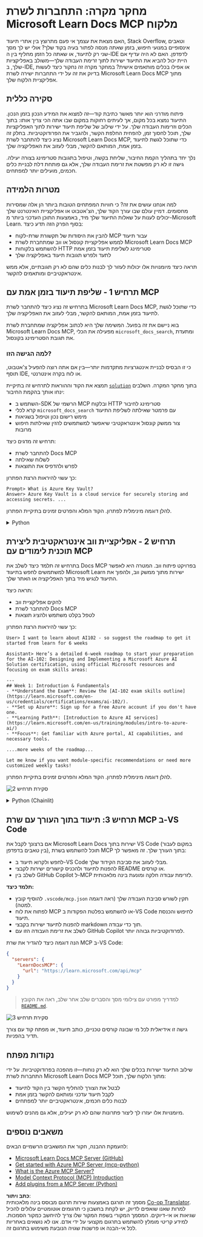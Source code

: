 <!--
CO_OP_TRANSLATOR_METADATA:
{
  "original_hash": "4319d291c9d124ecafea52b3d04bfa0e",
  "translation_date": "2025-07-14T06:26:34+00:00",
  "source_file": "09-CaseStudy/docs-mcp/README.md",
  "language_code": "he"
}
-->
# מחקר מקרה: התחברות לשרת Microsoft Learn Docs MCP מלקוח

האם מצאת את עצמך אי פעם מתרוצץ בין אתרי תיעוד, Stack Overflow, וטאבים אינסופיים במנועי חיפוש, בזמן שאתה מנסה לפתור בעיה בקוד שלך? אולי יש לך מסך שני רק לתיעוד, או שאתה כל הזמן מחליף בין ה-IDE לדפדפן. האם לא היה עדיף אם היית יכול להביא את התיעוד ישירות לתוך זרימת העבודה שלך—משולב באפליקציות שלך, ב-IDE, או אפילו בכלים מותאמים אישית? במחקר מקרה זה נחקור כיצד לעשות בדיוק את זה על ידי התחברות ישירה לשרת Microsoft Learn Docs MCP מתוך אפליקציית הלקוח שלך.

## סקירה כללית

פיתוח מודרני הוא יותר מאשר כתיבת קוד—זה למצוא את המידע הנכון בזמן הנכון. התיעוד נמצא בכל מקום, אך לעיתים רחוקות במקום שבו אתה הכי צריך אותו: בתוך הכלים וזרימות העבודה שלך. על ידי שילוב של שליפת תיעוד ישירות לתוך האפליקציות שלך, תוכל לחסוך זמן, להפחית החלפת הקשר, ולהגביר את הפרודוקטיביות. בחלק זה נציג כיצד להתחבר לשרת Microsoft Learn Docs MCP, כדי שתוכל לגשת לתיעוד בזמן אמת, המותאם להקשר, מבלי לעזוב את האפליקציה שלך.

נלך יחד בתהליך הקמת החיבור, שליחת בקשה, וטיפול בתגובות סטרימינג בצורה יעילה. גישה זו לא רק מפשטת את זרימת העבודה שלך, אלא גם פותחת דלת לבניית כלים חכמים, מועילים יותר למפתחים.

## מטרות הלמידה

למה אנחנו עושים את זה? כי חוויות המפתחים הטובות ביותר הן אלה שמסירות מחסומים. דמיין עולם שבו עורך הקוד שלך, הצ'אטבוט או אפליקציית האינטרנט שלך יכולים לענות על שאלות התיעוד שלך מיד, באמצעות התוכן העדכני ביותר מ-Microsoft Learn. בסוף הפרק הזה תדע כיצד:

- להבין את היסודות של תקשורת שרת-לקוח MCP עבור תיעוד
- לממש אפליקציית קונסול או ווב שמתחברת לשרת Microsoft Learn Docs MCP
- להשתמש בלקוחות HTTP סטרימינג לשליפת תיעוד בזמן אמת
- לתעד ולפרש תגובות תיעוד באפליקציה שלך

תראה כיצד מיומנויות אלו יכולות לעזור לך לבנות כלים שהם לא רק תגובתיים, אלא ממש אינטראקטיביים ומותאמים להקשר.

## תרחיש 1 - שליפת תיעוד בזמן אמת עם MCP

בתרחיש זה נציג כיצד להתחבר לשרת Microsoft Learn Docs MCP, כדי שתוכל לגשת לתיעוד בזמן אמת, המותאם להקשר, מבלי לעזוב את האפליקציה שלך.

בוא ניישם את זה בפועל. המשימה שלך היא לכתוב אפליקציה שמתחברת לשרת Microsoft Learn Docs MCP, מפעילה את הכלי `microsoft_docs_search`, ומתעדת את תגובת הסטרימינג בקונסול.

### למה הגישה הזו?
כי זו הבסיס לבניית אינטגרציות מתקדמות יותר—בין אם אתה רוצה להפעיל צ'אטבוט, תוסף IDE, או לוח בקרה אינטרנטי.

תמצא את הקוד וההוראות לתרחיש זה בתיקיית [`solution`](./solution/README.md) בתוך מחקר המקרה. השלבים ינחו אותך בהקמת החיבור:
- השתמש ב-SDK הרשמי של MCP ובלקוח HTTP סטרימינג לחיבור
- קרא לכלי `microsoft_docs_search` עם פרמטר שאילתה לשליפת התיעוד
- מימש רישום נכון וטיפול בשגיאות
- צור ממשק קונסול אינטראקטיבי שיאפשר למשתמשים להזין שאילתות חיפוש מרובות

תרחיש זה מדגים כיצד:
- להתחבר לשרת Docs MCP
- לשלוח שאילתה
- לפרש ולהדפיס את התוצאות

כך עשוי להיראות הרצת הפתרון:

```
Prompt> What is Azure Key Vault?
Answer> Azure Key Vault is a cloud service for securely storing and accessing secrets. ...
```

להלן דוגמה מינימלית לפתרון. הקוד המלא והפרטים זמינים בתיקיית הפתרון.

<details>
<summary>Python</summary>

```python
import asyncio
from mcp.client.streamable_http import streamablehttp_client
from mcp import ClientSession

async def main():
    async with streamablehttp_client("https://learn.microsoft.com/api/mcp") as (read_stream, write_stream, _):
        async with ClientSession(read_stream, write_stream) as session:
            await session.initialize()
            result = await session.call_tool("microsoft_docs_search", {"query": "Azure Functions best practices"})
            print(result.content)

if __name__ == "__main__":
    asyncio.run(main())
```

- למימוש מלא ולרישום, ראה את הקובץ [`scenario1.py`](../../../../09-CaseStudy/docs-mcp/solution/python/scenario1.py).
- להוראות התקנה ושימוש, ראה את הקובץ [`README.md`](./solution/python/README.md) באותה תיקייה.
</details>

## תרחיש 2 - אפליקציית ווב אינטראקטיבית ליצירת תוכנית לימודים עם MCP

בתרחיש זה תלמד כיצד לשלב את Docs MCP בפרויקט פיתוח ווב. המטרה היא לאפשר למשתמשים לחפש בתיעוד Microsoft Learn ישירות מתוך ממשק ווב, ולהפוך את התיעוד לנגיש מיד בתוך האפליקציה או האתר שלך.

תראה כיצד:
- להקים אפליקציית ווב
- להתחבר לשרת Docs MCP
- לטפל בקלט משתמש ולהציג תוצאות

כך עשוי להיראות הרצת הפתרון:

```
User> I want to learn about AI102 - so suggest the roadmap to get it started from learn for 6 weeks

Assistant> Here’s a detailed 6-week roadmap to start your preparation for the AI-102: Designing and Implementing a Microsoft Azure AI Solution certification, using official Microsoft resources and focusing on exam skills areas:

---
## Week 1: Introduction & Fundamentals
- **Understand the Exam**: Review the [AI-102 exam skills outline](https://learn.microsoft.com/en-us/credentials/certifications/exams/ai-102/).
- **Set up Azure**: Sign up for a free Azure account if you don't have one.
- **Learning Path**: [Introduction to Azure AI services](https://learn.microsoft.com/en-us/training/modules/intro-to-azure-ai/)
- **Focus**: Get familiar with Azure portal, AI capabilities, and necessary tools.

....more weeks of the roadmap...

Let me know if you want module-specific recommendations or need more customized weekly tasks!
```

להלן דוגמה מינימלית לפתרון. הקוד המלא והפרטים זמינים בתיקיית הפתרון.

![סקירת תרחיש 2](../../../../translated_images/scenario2.0c92726d5cd81f68238e5ba65f839a0b300d5b74b8ca7db28bc8f900c3e7d037.he.png)

<details>
<summary>Python (Chainlit)</summary>

Chainlit הוא מסגרת לבניית אפליקציות ווב מבוססות שיחה עם בינה מלאכותית. הוא מקל על יצירת צ'אטבוטים ואסיסטנטים אינטראקטיביים שיכולים לקרוא לכלי MCP ולהציג תוצאות בזמן אמת. אידיאלי לפרוטוטייפ מהיר וממשקים ידידותיים למשתמש.

```python
import chainlit as cl
import requests

MCP_URL = "https://learn.microsoft.com/api/mcp"

@cl.on_message
def handle_message(message):
    query = {"question": message}
    response = requests.post(MCP_URL, json=query)
    if response.ok:
        result = response.json()
        cl.Message(content=result.get("answer", "No answer found.")).send()
    else:
        cl.Message(content="Error: " + response.text).send()
```

- למימוש מלא, ראה את הקובץ [`scenario2.py`](../../../../09-CaseStudy/docs-mcp/solution/python/scenario2.py).
- להוראות התקנה והרצה, ראה את הקובץ [`README.md`](./solution/python/README.md).
</details>

## תרחיש 3: תיעוד בתוך העורך עם שרת MCP ב-VS Code

אם ברצונך לקבל את Microsoft Learn Docs ישירות בתוך VS Code (במקום לעבור בין טאבים בדפדפן), תוכל להשתמש בשרת MCP בתוך העורך שלך. זה מאפשר לך:
- לחפש ולקרוא תיעוד ב-VS Code מבלי לעזוב את סביבת הקידוד שלך.
- להפנות לתיעוד ולהכניס קישורים ישירות לקבצי README או קורסים.
- לשלב בין GitHub Copilot ל-MCP לזרימת עבודה חלקה ומונעת בינה מלאכותית.

**תלמד כיצד:**
- להוסיף קובץ `.vscode/mcp.json` תקין לשורש סביבת העבודה שלך (ראה דוגמה למטה).
- לפתוח את לוח MCP או להשתמש בפלטת הפקודות ב-VS Code לחיפוש והכנסת תיעוד.
- להפנות לתיעוד ישירות בקבצי markdown תוך כדי עבודה.
- לשלב את זרימת העבודה הזו עם GitHub Copilot לפרודוקטיביות גבוהה יותר.

הנה דוגמה כיצד להגדיר את שרת MCP ב-VS Code:

```json
{
  "servers": {
    "LearnDocsMCP": {
      "url": "https://learn.microsoft.com/api/mcp"
    }
  }
}
```

</details>

> למדריך מפורט עם צילומי מסך והסברים שלב אחר שלב, ראה את הקובץ [`README.md`](./solution/scenario3/README.md).

![סקירת תרחיש 3](../../../../translated_images/step4-prompt-chat.12187bb001605efc5077992b621f0fcd1df12023c5dce0464f8eb8f3d595218f.he.png)

גישה זו אידיאלית לכל מי שבונה קורסים טכניים, כותב תיעוד, או מפתח קוד עם צורך תדיר בהפניות.

## נקודות מפתח

שילוב התיעוד ישירות בכלים שלך הוא לא רק נוחות—זו מהפכה בפרודוקטיביות. על ידי התחברות לשרת Microsoft Learn Docs MCP מתוך הלקוח שלך, תוכל:

- לבטל את הצורך להחליף הקשר בין הקוד לתיעוד
- לקבל תיעוד עדכני ומותאם להקשר בזמן אמת
- לבנות כלים חכמים, אינטראקטיביים יותר למפתחים

מיומנויות אלו יעזרו לך ליצור פתרונות שהם לא רק יעילים, אלא גם מהנים לשימוש.

## משאבים נוספים

להעמקת ההבנה, חקור את המשאבים הרשמיים הבאים:

- [Microsoft Learn Docs MCP Server (GitHub)](https://github.com/MicrosoftDocs/mcp)
- [Get started with Azure MCP Server (mcp-python)](https://learn.microsoft.com/en-us/azure/developer/azure-mcp-server/get-started#create-the-python-app)
- [What is the Azure MCP Server?](https://learn.microsoft.com/en-us/azure/developer/azure-mcp-server/)
- [Model Context Protocol (MCP) Introduction](https://modelcontextprotocol.io/introduction)
- [Add plugins from a MCP Server (Python)](https://learn.microsoft.com/en-us/semantic-kernel/concepts/plugins/adding-mcp-plugins)

**כתב ויתור**:  
מסמך זה תורגם באמצעות שירות תרגום מבוסס בינה מלאכותית [Co-op Translator](https://github.com/Azure/co-op-translator). למרות שאנו שואפים לדיוק, יש לקחת בחשבון כי תרגומים אוטומטיים עלולים להכיל שגיאות או אי-דיוקים. המסמך המקורי בשפת המקור שלו צריך להיחשב כמקור הסמכות. למידע קריטי מומלץ להשתמש בתרגום מקצועי על ידי אדם. אנו לא נושאים באחריות לכל אי-הבנה או פרשנות שגויה הנובעת משימוש בתרגום זה.